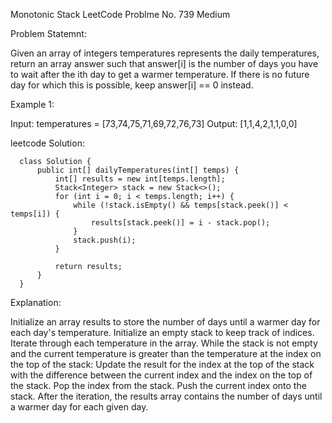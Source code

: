 Monotonic Stack
LeetCode Problme No. 739 Medium

Problem Statemnt:

Given an array of integers temperatures represents the daily temperatures, return an array answer such that answer[i] is the number of days you have to wait after the ith day to 
get a warmer temperature. If there is no future day for which this is possible, keep answer[i] == 0 instead.

Example 1:

Input: temperatures = [73,74,75,71,69,72,76,73]
Output: [1,1,4,2,1,1,0,0]

leetcode Solution:

      class Solution {
          public int[] dailyTemperatures(int[] temps) {
              int[] results = new int[temps.length];
              Stack<Integer> stack = new Stack<>();
              for (int i = 0; i < temps.length; i++) {
                  while (!stack.isEmpty() && temps[stack.peek()] < temps[i]) {
                      results[stack.peek()] = i - stack.pop();
                  }
                  stack.push(i);
              }
      
              return results;
          }
      }

Explanation:  

Initialize an array results to store the number of days until a warmer day for each day's temperature.
Initialize an empty stack to keep track of indices.
Iterate through each temperature in the array.
  While the stack is not empty and the current temperature is greater than the temperature at the index on the top of the stack:
    Update the result for the index at the top of the stack with the difference between the current index and the index on the top of the stack.
    Pop the index from the stack.
    Push the current index onto the stack.
After the iteration, the results array contains the number of days until a warmer day for each given day.
